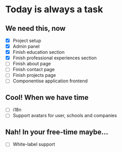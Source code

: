 # Today is always a task

## We need this, now

- [x] Project setup
- [x] Admin panel
- [x] Finish education section
- [x] Finish professional experiences section
- [ ] Finish about page
- [ ] Finish contact page
- [ ] Finish projects page
- [ ] Componentise application frontend 

## Cool! When we have time

- [ ] i18n
- [ ] Support avatars for user, schools and companies

## Nah! In your free-time maybe...

- [ ] White-label support
